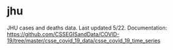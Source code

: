 # jhu
JHU cases and deaths data. Last updated 5/22.
Documentation: https://github.com/CSSEGISandData/COVID-19/tree/master/csse_covid_19_data/csse_covid_19_time_series